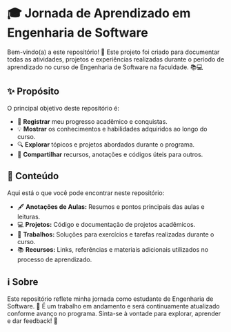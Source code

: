 # 🎓 Jornada de Aprendizado em Engenharia de Software

Bem-vindo(a) a este repositório! 🚀 Este projeto foi criado para documentar todas as atividades, projetos e experiências realizadas durante o período de aprendizado no curso de Engenharia de Software na faculdade. 📚💻

## ✨ Propósito

O principal objetivo deste repositório é:

- 📝 **Registrar** meu progresso acadêmico e conquistas.
- 💡 **Mostrar** os conhecimentos e habilidades adquiridos ao longo do curso.
- 🔍 **Explorar** tópicos e projetos abordados durante o programa.
- 🤝 **Compartilhar** recursos, anotações e códigos úteis para outros.

## 📂 Conteúdo

Aqui está o que você pode encontrar neste repositório:

- 🖋️ **Anotações de Aulas:** Resumos e pontos principais das aulas e leituras.
- 💻 **Projetos:** Código e documentação de projetos acadêmicos.
- 📄 **Trabalhos:** Soluções para exercícios e tarefas realizadas durante o curso.
- 📚 **Recursos:** Links, referências e materiais adicionais utilizados no processo de aprendizado.

## ℹ️ Sobre

Este repositório reflete minha jornada como estudante de Engenharia de Software. 🌟 É um trabalho em andamento e será continuamente atualizado conforme avanço no programa. Sinta-se à vontade para explorar, aprender e dar feedback! 💬

